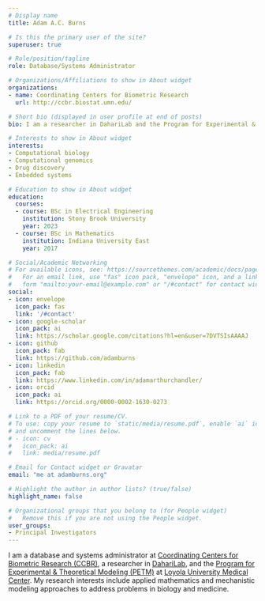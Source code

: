 ```yaml
---
# Display name
title: Adam A.C. Burns

# Is this the primary user of the site?
superuser: true

# Role/position/tagline
role: Database/Systems Administrator

# Organizations/Affiliations to show in About widget
organizations:
- name: Coordinating Centers for Biometric Research
  url: http://ccbr.biostat.umn.edu/

# Short bio (displayed in user profile at end of posts)
bio: I am a researcher in DahariLab and the Program for Experimental & Theoretical Modeling (PETM) at Loyola University Medical Center. My research interests include applied mathematics and mechanistic modeling approaches to address problems in biology and medicine.

# Interests to show in About widget
interests:
- Computational biology
- Computational genomics
- Drug discovery
- Embedded systems

# Education to show in About widget
education:
  courses:
  - course: BSc in Electrical Engineering
    institution: Stony Brook University
    year: 2023
  - course: BSc in Mathematics
    institution: Indiana University East
    year: 2017

# Social/Academic Networking
# For available icons, see: https://sourcethemes.com/academic/docs/page-builder/#icons
#   For an email link, use "fas" icon pack, "envelope" icon, and a link in the
#   form "mailto:your-email@example.com" or "/#contact" for contact widget.
social:
- icon: envelope
  icon_pack: fas
  link: '/#contact'
- icon: google-scholar
  icon_pack: ai
  link: https://scholar.google.com/citations?hl=en&user=7DVTSIsAAAAJ
- icon: github
  icon_pack: fab
  link: https://github.com/adamburns
- icon: linkedin
  icon_pack: fab
  link: https://www.linkedin.com/in/adamarthurchandler/
- icon: orcid
  icon_pack: ai
  link: https://orcid.org/0000-0002-1630-0273

# Link to a PDF of your resume/CV.
# To use: copy your resume to `static/media/resume.pdf`, enable `ai` icons in `params.toml`, 
# and uncomment the lines below.
# - icon: cv
#   icon_pack: ai
#   link: media/resume.pdf

# Email for Contact widget or Gravatar
email: "me at adamburns.org"

# Highlight the author in author lists? (true/false)
highlight_name: false

# Organizational groups that you belong to (for People widget)
#   Remove this if you are not using the People widget.
user_groups:
- Principal Investigators
---
```


I am a database and systems administrator at [Coordinating Centers for Biometric Research (CCBR)](http://ccbr.biostat.umn.edu/), a researcher in [DahariLab](https://www.daharilab.com/), and the [Program for Experimental & Theoretical Modeling (PETM)](https://ssom.luc.edu/medicine/divisionsspecialties/hepatology/programforexperimentalandtheoreticalmodeling/) at [Loyola University Medical Center](https://loyolamedicine.org/lumc). My research interests include applied mathematics and mechanistic modeling approaches to address problems in biology and medicine.
